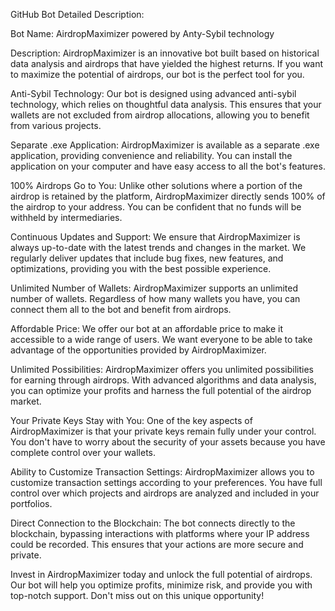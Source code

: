 GitHub Bot Detailed Description:

Bot Name: AirdropMaximizer powered by Anty-Sybil technology

Description:
AirdropMaximizer is an innovative bot built based on historical data analysis and airdrops that have yielded the highest returns. If you want to maximize the potential of airdrops, our bot is the perfect tool for you.

Anti-Sybil Technology:
Our bot is designed using advanced anti-sybil technology, which relies on thoughtful data analysis. This ensures that your wallets are not excluded from airdrop allocations, allowing you to benefit from various projects.

Separate .exe Application:
AirdropMaximizer is available as a separate .exe application, providing convenience and reliability. You can install the application on your computer and have easy access to all the bot's features.

100% Airdrops Go to You:
Unlike other solutions where a portion of the airdrop is retained by the platform, AirdropMaximizer directly sends 100% of the airdrop to your address. You can be confident that no funds will be withheld by intermediaries.

Continuous Updates and Support:
We ensure that AirdropMaximizer is always up-to-date with the latest trends and changes in the market. We regularly deliver updates that include bug fixes, new features, and optimizations, providing you with the best possible experience.

Unlimited Number of Wallets:
AirdropMaximizer supports an unlimited number of wallets. Regardless of how many wallets you have, you can connect them all to the bot and benefit from airdrops.

Affordable Price:
We offer our bot at an affordable price to make it accessible to a wide range of users. We want everyone to be able to take advantage of the opportunities provided by AirdropMaximizer.

Unlimited Possibilities:
AirdropMaximizer offers you unlimited possibilities for earning through airdrops. With advanced algorithms and data analysis, you can optimize your profits and harness the full potential of the airdrop market.

Your Private Keys Stay with You:
One of the key aspects of AirdropMaximizer is that your private keys remain fully under your control. You don't have to worry about the security of your assets because you have complete control over your wallets.

Ability to Customize Transaction Settings:
AirdropMaximizer allows you to customize transaction settings according to your preferences. You have full control over which projects and airdrops are analyzed and included in your portfolios.

Direct Connection to the Blockchain:
The bot connects directly to the blockchain, bypassing interactions with platforms where your IP address could be recorded. This ensures that your actions are more secure and private.

Invest in AirdropMaximizer today and unlock the full potential of airdrops. Our bot will help you optimize profits, minimize risk, and provide you with top-notch support. Don't miss out on this unique opportunity!
